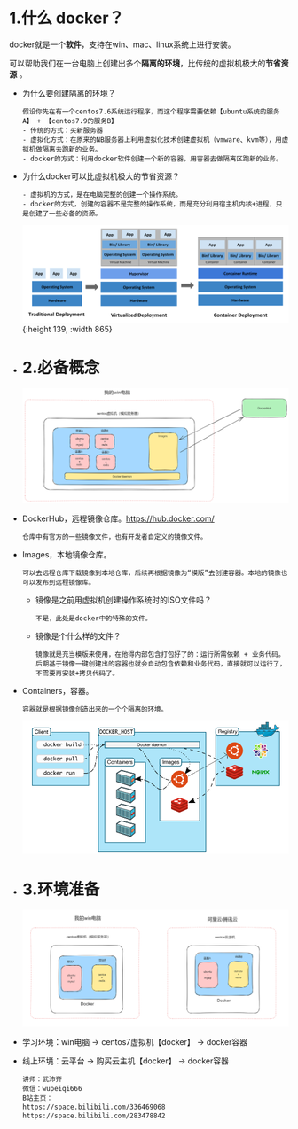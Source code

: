 # 1.什么 docker？

docker就是一个**软件**，支持在win、mac、linux系统上进行安装。





可以帮助我们在一台电脑上创建出多个**隔离的环境**，比传统的虚拟机极大的**节省资源** 。
- 为什么要创建隔离的环境？
  
  ```
  假设你先在有一个centos7.6系统运行程序，而这个程序需要依赖【ubuntu系统的服务A】 + 【centos7.9的服务B】
  - 传统的方式：买新服务器
  - 虚拟化方式：在原来的NB服务器上利用虚拟化技术创建虚拟机（vmware、kvm等），用虚拟机做隔离去跑新的业务。
  - docker的方式：利用docker软件创建一个新的容器，用容器去做隔离区跑新的业务。
  
  ```
- 为什么docker可以比虚拟机极大的节省资源？
  
  ```
  - 虚拟机的方式，是在电脑完整的创建一个操作系统。
  - docker的方式，创建的容器不是完整的操作系统，而是充分利用宿主机内核+进程，只是创建了一些必备的资源。
  ```
  
  ![docker-differents](assets/docker-differents.svg){:height 139, :width 865}
- # 2.必备概念
  
  ![image-20230529115643691](assets/image-20230529115643691.png)
- DockerHub，远程镜像仓库。https://hub.docker.com/
  
  ```
  仓库中有官方的一些镜像文件，也有开发者自定义的镜像文件。
  ```
- Images，本地镜像仓库。
  
  ```
  可以去远程仓库下载镜像到本地仓库，后续再根据镜像为“模版”去创建容器。本地的镜像也可以发布到远程镜像库。
  ```
	- 镜像是之前用虚拟机创建操作系统时的ISO文件吗？
	  
	  ```
	  不是，此处是docker中的特殊的文件。
	  ```
	- 镜像是个什么样的文件？
	  
	  ```
	  镜像就是充当模版来使用，在他得内部包含打包好了的：运行所需依赖 + 业务代码。
	  后期基于镜像一键创建出的容器也就会自动包含依赖和业务代码，直接就可以运行了，不需要再安装+拷贝代码了。
	  ```
- Containers，容器。
  
  ```
  容器就是根据镜像创造出来的一个个隔离的环境。
  ```
  
  
  
  <img src="assets/docker架构.png" alt="docker架构" />
- # 3.环境准备
  
  
  
  ![image-20230528074433855](assets/image-20230528074433855.png)
- 学习环境：win电脑  ->  centos7虚拟机【docker】   -> docker容器
- 线上环境：云平台    ->  购买云主机【docker】          -> docker容器
  
  
  
  
  
  ```
  讲师：武沛齐
  微信：wupeiqi666
  B站主页：
  https://space.bilibili.com/336469068
  https://space.bilibili.com/283478842
  ```